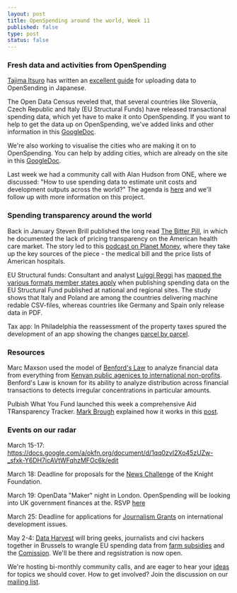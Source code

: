 ```yaml
---
layout: post
title: OpenSpending around the world, Week 11
published: false
type: post
status: false
---
```


### Fresh data and activities from OpenSpending 
[Tajima Itsuro](https://twitter.com/niryuu) has written an [excellent guide](http://qiita.com/items/4adb658c627d2e6d48e4) for uploading data to OpenSending in Japanese.

The Open Data Census reveled that, that several countries like Slovenia, Czech Republic and Italy (EU Structural Funds) have released transactional spending data, which yet have to make it onto OpenSpending. If you want to help to get the data up on OpenSpending, we've added links and other information in this [GoogleDoc](https://docs.google.com/spreadsheet/ccc?key=0AvdkMlz2NopEdElqWTBJS0Q1Q083VlI3YUFLTl9OY0E&usp=sharing).  

We're also working to visualise the cities who are making it on to OpenSpending. You can help by adding cities, which are already on the site in this [GoogleDoc](https://docs.google.com/spreadsheet/ccc?key=0AqR8dXc6Ji4JdHZZNUpWQ2paY3FfYTdFNXkxZXZDTWc#gid=0).

Last week we had a community call with Alan Hudson from ONE, where we discussed: "How to use spending data to estimate unit costs and development outputs across the world?"
The agenda is [here](http://wdmmg.okfnpad.org/22?) and we'll follow up with more information on this project.  

### Spending transparency around the world
Back in January Steven Brill published the long read [The Bitter Pill](http://www.time.com/time/magazine/article/0,9171,2136864,00.html), in which he documented the lack of pricing transparency on the American health care market. The story led to this [podcast on Planet Money](http://www.npr.org/blogs/money/2013/02/26/172996963/episode-439-the-mysterious-power-of-a-hospital-bill), where they take up the key sources of the piece - the medical bill and the price lists of American hospitals.    

EU Structural funds: Consultant and analyst [Luiggi Reggi](http://www.luigireggi.eu/) has [mapped the various formats member states apply]((http://www.luigireggi.eu/Innovation-policies/Home/Entries/2012/11/9_an_interactive_map_to_find_real_open_data_on_Structural_funds_ACROSS_EUROPE.html)) when publishing spending data on the EU Structural Fund published at national and regional sites. The study shows that Italy and Poland are among the countries delivering machine redable CSV-files, whereas countries like Germany and Spain only release data in PDF. 

Tax app: In Philadelphia the reassessment of the property taxes spured the development of an app showing the changes [parcel by parcel](http://axisphillyapps.tumblr.com/post/44714283089/how-we-made-the-avi-map). 

### Resources
Marc Maxson used the model of [Benford's Law](http://en.wikipedia.org/wiki/Benford's_law) to analyze financial data from everything from [Kenyan public agenices to international non-profits](http://chewychunks.wordpress.com/2013/02/17/the-weekend-i-audited-the-world/). Benford's Law is known for its ability to analyze distribution across financial transactions to detects irregular concentrations in particular amounts. 

Pulbish What You Fund launched this week a comprehensive Aid TRansparency Tracker. [Mark Brough](https://twitter.com/mark_brough) explained how it works in this [post](http://openspending.org/blog/2013/03/13/Launching-the-Aid-Transparency-Tracker.html).

### Events on our radar
March 15-17: https://docs.google.com/a/okfn.org/document/d/1qq0zvI2Xo45zUZw-_sfxk-Y6DH7icAVtWFqhzMFOc6k/edit

March 18: Deadline for proposals for the [News Challenge](https://www.newschallenge.org/) of the Knight Foundation.

March 19: OpenData "Maker" night in London. OpenSpending will be looking into UK government finances at the. RSVP [here](http://bit.ly/Zpo5OU) 

March 25: Deadline for applications for [Journalism Grants](journagrants.org) on international development issues. 

May 2-4: [Data Harvest](http://www.journalismfund.eu/dataharvest13) will bring geeks, journalists and civi hackers together in Brussels to wrangle EU spending data from [farm subsidies](http://farmsubsidy.org/) and the [Comission](http://openspending.org/eu-commission-fts). We'll be there and regsistration is now open.

We're hosting bi-monthly community calls, and are eager to hear your [ideas](https://twitter.com/openspending) for topics we should cover. 
How to get involved? Join the discussion on our [mailing list](http://lists.okfn.org/mailman/listinfo/openspending). 
